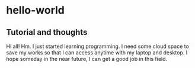 # hello-world
Tutorial and thoughts
--------------------------------------------------------------
Hi all!
Hm. I just started learning programming. I need some cloud space to save my works so that I can access anytime with my laptop and desktop. I hope someday in the near future, I can get a good job in this field.

